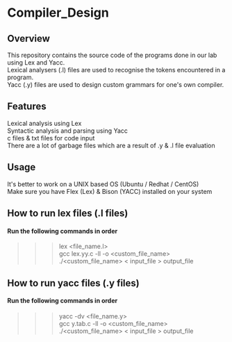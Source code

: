# __Compiler_Design__
## Overview
This repository contains the source code of the programs done in our lab using Lex and Yacc. <br> Lexical analysers (.l) files are used to recognise the tokens encountered in a program. <br> Yacc (.y) files are used to design custom grammars for one's own compiler.

## Features
Lexical analysis using Lex <br>
Syntactic analysis and parsing using Yacc <br>
c files & txt files for code input <br>
There are a lot of garbage files which are a result of .y & .l file evaluation

## Usage
It's better to work on a UNIX based OS (Ubuntu / Redhat / CentOS) <br>
Make sure you have Flex (Lex) & Bison (YACC) installed on your system <br>

## How to run lex files (.l files)
#### Run the following commands in order
>>> lex <file_name.l> <br>
>>> gcc lex.yy.c -ll -o <custom_file_name> <br>
>>> ./<custom_file_name> < input_file > output_file <br>

## How to run yacc files (.y files)
#### Run the following commands in order
>>> yacc -dv <file_name.y> <br>
>>> gcc y.tab.c -ll -o <custom_file_name> <br>
>>> ./<custom_file_name> < input_file > output_file <br>
